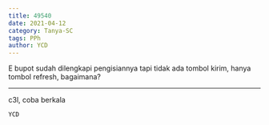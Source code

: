 ```yaml
---
title: 49540
date: 2021-04-12
category: Tanya-SC
tags: PPh
author: YCD
---
```


E bupot sudah dilengkapi pengisiannya tapi tidak ada tombol kirim, hanya tombol refresh, bagaimana?

---

c3l, coba berkala

`YCD`
